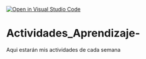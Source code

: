 [![Open in Visual Studio Code](https://classroom.github.com/assets/open-in-vscode-c66648af7eb3fe8bc4f294546bfd86ef473780cde1dea487d3c4ff354943c9ae.svg)](https://classroom.github.com/online_ide?assignment_repo_id=8566269&assignment_repo_type=AssignmentRepo)
# Actividades_Aprendizaje-
Aqui estarán mis actividades de cada semana
